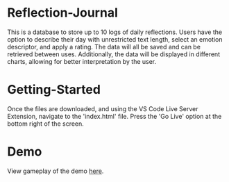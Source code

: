 # Reflection-Journal
This is a database to store up to 10 logs of daily reflections. Users have the option to describe their day with unrestricted text length, select an emotion descriptor, and apply a rating. The data will all be saved and can be retrieved between uses. Additionally, the data will be displayed in different charts, allowing for better interpretation by the user.
# Getting-Started
Once the files are downloaded, and using the VS Code Live Server Extension, navigate to the 'index.html' file. Press the 'Go Live' option at the bottom right of the screen.

# Demo
View gameplay of the demo [here](https://www.youtube.com/watch?v=qlhX9c9668Q).
